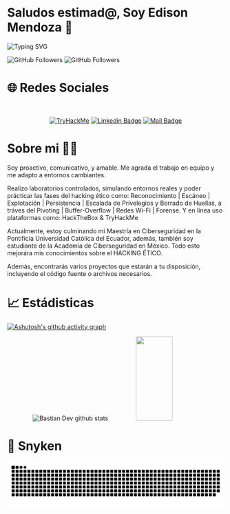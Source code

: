 # Saludos estimad@, Soy Edison Mendoza 👋
 ![Typing SVG](https://readme-typing-svg.herokuapp.com/?color=02D9F7FF&size=35&center=true&vCenter=true&width=1000&lines=Bienvenid@!;👋👋👋)

 ![GitHub Followers](https://img.shields.io/github/followers/eddmen2812?style=social)
![GitHub Followers](https://img.shields.io/github/stars/eddmen2812?style=social)

<!------------------------------------------------------------------------>
# 🌐 Redes Sociales
<!------------------------------------------------------------------------>
<!------------------------------------------------------------------------>
<br>
<div align="center">

 [![TryHackMe](https://img.shields.io/badge/TryHackMe-212C42.svg?style=for-the-badge&logo=TryHackMe&logoColor=white)](https://tryhackme.com/p/deed)
[![Linkedin Badge](https://img.shields.io/badge/linkedin-%230077B5.svg?&style=for-the-badge&logo=linkedin&logoColor=white)](https://www.linkedin.com/in/deed2812/)
[![Mail Badge](https://img.shields.io/badge/email-c14438?style=for-the-badge&logo=Gmail&logoColor=white&link=mailto:edison.mendoza@academia-ciberseguridad.com)](mailto:edison.mendoza@academia-ciberseguridad.com)
</div>
<!------------------------------------------------------------------------>

# Sobre mi 🧑‍💻

Soy proactivo, comunicativo, y amable. Me agrada el trabajo en equipo y me adapto a entornos cambiantes.


Realizo laboratorios controlados, simulando entornos reales y poder prácticar las fases del hacking ético como: Reconocimiento | Escáneo | Explotación | Persistencia | Escalada de Privelegios y Borrado de Huellas, a tráves del Pivoting | Buffer-Overflow | Redes Wi-Fi | Forense. Y en línea uso plataformas como: HackTheBox & TryHackMe


Actualmente, estoy culminando mi Maestría en Ciberseguridad en la Pontificia Universidad Católica del Ecuador, además, también soy estudiante de la Academia de Ciberseguridad en México. Todo esto mejorára mis conocimientos sobre el HACKING ÉTICO.

Además, encontrarás varios proyectos que estarán a tu disposición, incluyendo el código fuente o archivos necesarios.
<!--
**eddmen2812/eddmen2812** is a ✨ _special_ ✨ repository because its `README.md` (this file) appears on your GitHub profile.

Here are some ideas to get you started:

- 🔭 I’m currently working on ...
- 🌱 I’m currently learning ...
- 👯 I’m looking to collaborate on ...
- 🤔 I’m looking for help with ...
- 💬 Ask me about ...
- 📫 How to reach me: ...
- 😄 Pronouns: ...
- ⚡ Fun fact: ...
--> 
<!------------------------------------------------------------------------>
# 📈 Estádisticas
<!------------------------------------------------------------------------>
<!------------------------------------------------------------------------>
[![Ashutosh's github activity graph](https://github-readme-activity-graph.vercel.app/graph?username=eddmen2812&bg_color=0d1117&color=ffffff&line=00b3ff&point=f9fafa&area=true&hide_border=true)](https://github.com/ashutosh00710/github-readme-activity-graph)
<!------------------------------------------------------------------------>
<div align="center">  
  <img width="49%" height="195px" src="https://github-readme-stats.vercel.app/api?username=eddmen2812&show_icons=true&count_private=true&hide_border=true&title_color=02D9F7FF&icon_color=02D9F7FF&text_color=c9d1d9&bg_color=0d1117" alt="Bastian Dev github stats" /> 
  <img width="41%" height="195px" src="https://github-readme-stats.vercel.app/api/top-langs/?username=eddmen2812&layout=compact&hide_border=true&title_color=02D9F7FF&text_color=02D9F7FF&bg_color=0d1117" />
</div> 



<!------------------------------------------------------------------------>
# 🐛 Snyken 
![](https://github.com/Platane/snk/raw/output/github-contribution-grid-snake.svg)
<!------------------------------------------------------------------------>
<!------------------------------------------------------------------------>
<!------------------------------------------------------------------------>

